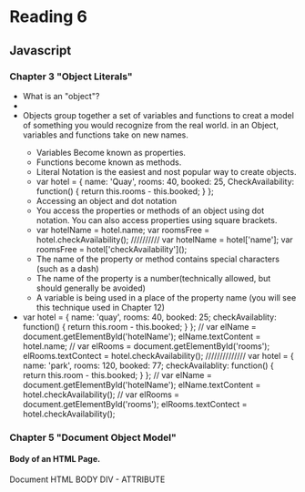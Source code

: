 # Reading 6

## Javascript

### Chapter 3 "Object Literals"

<ul>
  <li> What is an "object"?<li>
    <li>Objects group together a set of variables and functions to creat a model of something you would recognize from the real world. in an Object, variables and functions take on new names.</li>
    <ul>
      <li>Variables Become known as properties.</li>
      <li>Functions become known as methods.</li>
      <li>Literal Notation is the easiest and nost popular way to create objects. </li>
      <li> var hotel = {
        name: 'Quay',
        rooms: 40,
        booked: 25,
        CheckAvailability: function() {
          return this.rooms - this.booked;
        }
      };</li>
      <li>Accessing an object and dot notation</li>
      <li>You access the properties or methods of an object using dot notation. You can also access properties using square brackets.</li>
      <li>var hotelName = hotel.name;
          var roomsFree = hotel.checkAvailability();
          //////////
          var hotelName = hotel['name'];
          var roomsFree = hotel['checkAvailability']();</li>
      <li> The name of the property or method contains special characters (such as a dash)</li>
      <li>The name of the property is a number(technically allowed, but should generally be avoided)</li>
      <li>A variable is being used in a place of the property name (you will see this technique used in Chapter 12)</li>
    </ul>
      <li>
        var hotel = {
        name: 'quay',
        rooms: 40,
        booked: 25;
        checkAvailablity: function() {
          return this.room - this.booked;
        }
      };
//
      var elName = document.getElementById('hotelName');
      elName.textContent = hotel.name;
//
      var elRooms = document.getElementById('rooms');
      elRooms.textContect = hotel.checkAvailability();
      //////////////
            var hotel = {
        name: 'park',
        rooms: 120,
        booked: 77;
        checkAvailablity: function() {
          return this.room - this.booked;
        }
      };
//
      var elName = document.getElementById('hotelName');
      elName.textContent = hotel.checkAvailability();
//
      var elRooms = document.getElementById('rooms');
      elRooms.textContect = hotel.checkAvailability();
    </li>
  </li>
</ul>

### Chapter 5 "Document Object Model"

#### Body of an HTML Page.

Document
HTML
BODY
DIV - ATTRIBUTE
